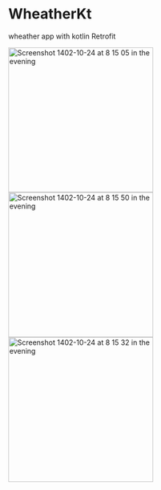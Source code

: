 # WheatherKt
wheather app with kotlin
Retrofit

<img width="289" alt="Screenshot 1402-10-24 at 8 15 05 in the evening" src="https://github.com/shirinvn/WheatherKt/assets/62846862/877123ea-945e-4b76-bbd7-c55dccdfd509">
<img width="289" alt="Screenshot 1402-10-24 at 8 15 50 in the evening" src="https://github.com/shirinvn/WheatherKt/assets/62846862/535a49c5-672e-4135-a255-f3e3981f2e67">
<img width="289" alt="Screenshot 1402-10-24 at 8 15 32 in the evening" src="https://github.com/shirinvn/WheatherKt/assets/62846862/44ef5246-c6eb-4312-9bcf-9e0a4dd4f8f3">

